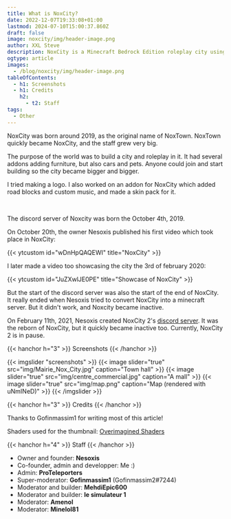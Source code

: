```yaml
---
title: What is NoxCity?
date: 2022-12-07T19:33:08+01:00
lastmod: 2024-07-10T15:00:37.860Z
draft: false
image: noxcity/img/header-image.png
author: XXL Steve
description: NoxCity is a Minecraft Bedrock Edition roleplay city using various different addons.
ogtype: article
images:
  - /blog/noxcity/img/header-image.png
tableOfContents:
  - h1: Screenshots
  - h1: Credits
    h2:
      - t2: Staff
tags:
  - Other
---
```


NoxCity was born around 2019, as the original name of NoxTown. NoxTown quickly became NoxCity, and the staff grew very big.

The purpose of the world was to build a city and roleplay in it. It had several addons adding furniture, but also cars and pets. Anyone could join and start building so the city became bigger and bigger.

I tried making a logo.
I also worked on an addon for NoxCity which added road blocks and custom music, and made a skin pack for it.

&nbsp;

The discord server of Noxcity was born the October 4th, 2019.

On October 20th, the owner Nesoxis published his first video which took place in NoxCity:

{{< ytcustom id="wDnHpQAQEWI" title="NoxCity" >}}

I later made a video too showcasing the city the 3rd of february 2020:

{{< ytcustom id="JuZXwlJE0PE" title="Showcase of NoxCity" >}}

But the start of the discord server was also the start of the end of NoxCity. It really ended when Nesoxis tried to convert NoxCity into a minecraft server. But it didn't work, and Noxcity became inactive.

On February 11th, 2021, Nesoxis created NoxCity 2's [discord server](https://discord.gg/ZjpkXj37tJ). It was the reborn of NoxCity, but it quickly became inactive too. Currently, NoxCity 2 is in pause.

{{< hanchor h="3" >}}
Screenshots
{{< /hanchor >}}

{{< imgslider "screenshots" >}}
    {{< image slider="true" src="img/Mairie_Nox_City.jpg" caption="Town hall" >}}
    {{< image slider="true" src="img/centre_commercial.jpg" caption="A mall" >}}
    {{< image slider="true" src="img/map.png" caption="Map (rendered with uNmINeD)" >}}
{{< /imgslider >}}


{{< hanchor h="3" >}}
Credits
{{< /hanchor >}}

Thanks to Gofinmassim1 for writing most of this article!

Shaders used for the thumbnail: [Overimagined Shaders](https://github.com/isuewo/OverimaginedShaders)

{{< hanchor h="4" >}}
Staff
{{< /hanchor >}}

- Owner and founder: **Nesoxis**
- Co-founder, admin and developper: Me :)
- Admin: **ProTeleporters**
- Super-moderator: **Gofinmassim1** (Gofinmassim2#7244)
- Moderator and builder: **MehdiEpic600**
- Moderator and builder: **le simulateur 1**
- Moderator: **Amenol**
- Moderator: **Minelol81**
